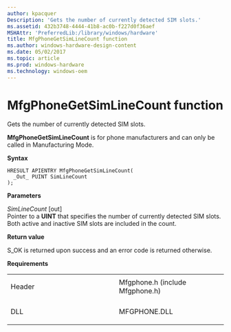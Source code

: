 ```yaml
---
author: kpacquer
Description: 'Gets the number of currently detected SIM slots.'
ms.assetid: 432b3748-4444-41b8-ac0b-f227d0f36aef
MSHAttr: 'PreferredLib:/library/windows/hardware'
title: MfgPhoneGetSimLineCount function
ms.author: windows-hardware-design-content
ms.date: 05/02/2017
ms.topic: article
ms.prod: windows-hardware
ms.technology: windows-oem
---
```


# MfgPhoneGetSimLineCount function


Gets the number of currently detected SIM slots.

**MfgPhoneGetSimLineCount** is for phone manufacturers and can only be called in Manufacturing Mode.

**Syntax**

```ManagedCPlusPlus
HRESULT APIENTRY MfgPhoneGetSimLineCount(
  _Out_ PUINT SimLineCount
);
```

**Parameters**

*SimLineCount* \[out\]  
Pointer to a **UINT** that specifies the number of currently detected SIM slots. Both active and inactive SIM slots are included in the count.

**Return value**

S\_OK is returned upon success and an error code is returned otherwise.

**Requirements**

<table>
<colgroup>
<col width="50%" />
<col width="50%" />
</colgroup>
<tbody>
<tr class="odd">
<td align="left"><p>Header</p></td>
<td align="left">Mfgphone.h (include Mfgphone.h)</td>
</tr>
<tr class="even">
<td align="left"><p>DLL</p></td>
<td align="left">MFGPHONE.DLL</td>
</tr>
</tbody>
</table>

 

 





